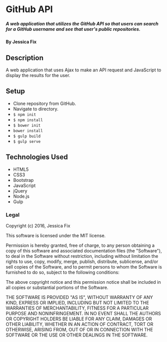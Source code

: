 # GitHub API
##### A web application that utilizes the GitHub API so that users can search for a GitHub username and see that user's public repositories.

#### By Jessica Fix

## Description
A web application that uses Ajax to make an API request and JavaScript to display the results for the user.


## Setup

* Clone repository from GitHub.
* Navigate to directory.
* `$ npm init`
* `$ npm install`
* `$ bower init`
* `bower install`
* `$ gulp build`
* `$ gulp serve`


## Technologies Used

* HTML5
* CSS3
* Bootstrap
* JavaScript
* jQuery
* Node.js
* Gulp

### Legal

Copyright (c) 2016, Jessica Fix

This software is licensed under the MIT license.

Permission is hereby granted, free of charge, to any person obtaining a copy of this software and associated documentation files (the "Software"), to deal in the Software without restriction, including without limitation the rights to use, copy, modify, merge, publish, distribute, sublicense, and/or sell copies of the Software, and to permit persons to whom the Software is furnished to do so, subject to the following conditions:

The above copyright notice and this permission notice shall be included in all copies or substantial portions of the Software.

THE SOFTWARE IS PROVIDED "AS IS", WITHOUT WARRANTY OF ANY KIND, EXPRESS OR IMPLIED, INCLUDING BUT NOT LIMITED TO THE WARRANTIES OF MERCHANTABILITY, FITNESS FOR A PARTICULAR PURPOSE AND NONINFRINGEMENT. IN NO EVENT SHALL THE AUTHORS OR COPYRIGHT HOLDERS BE LIABLE FOR ANY CLAIM, DAMAGES OR OTHER LIABILITY, WHETHER IN AN ACTION OF CONTRACT, TORT OR OTHERWISE, ARISING FROM, OUT OF OR IN CONNECTION WITH THE SOFTWARE OR THE USE OR OTHER DEALINGS IN THE SOFTWARE.
